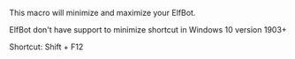 This macro will minimize and maximize your ElfBot.

ElfBot don't have support to minimize shortcut in Windows 10 version 1903+

Shortcut: Shift + F12